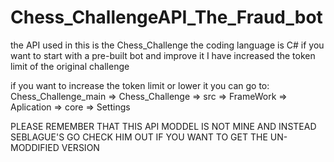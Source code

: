 # Chess_ChallengeAPI_The_Fraud_bot
the API used in this is the Chess_Challenge the coding language is C# if you want to start with a pre-built bot and improve it I have increased the token limit of the original challenge 

if you want to increase the token limit or lower it you can go to:
Chess_Challenge_main => Chess_Challenge => src => FrameWork => Aplication => core => Settings

PLEASE REMEMBER THAT THIS API MODDEL IS NOT MINE AND INSTEAD SEBLAGUE'S GO CHECK HIM OUT IF YOU WANT TO GET THE UN-MODDIFIED VERSION
